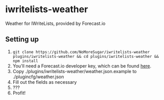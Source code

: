 iwritelists-weather
===================

Weather for IWriteLists, provided by Forecast.io

## Setting up

1. `git clone https://github.com/NoMoreSugar/iwritelists-weather plugins/iwritelists-weather && cd plugins/iwritelists-weather && npm install`
2. You'll need a Forecast.io developer key, which can be found [here](http://developer.forecast.io).
3. Copy ./plugins/iwritelists-weather/weather.json.example to ./plugincfg/weather.json
4. Fill out the fields as necessary
5. ???
6. Profit!
